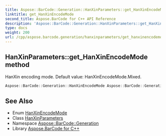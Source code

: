 ```yaml
---
title: Aspose::BarCode::Generation::HanXinParameters::get_HanXinEncodeMode method
linktitle: get_HanXinEncodeMode
second_title: Aspose.BarCode for C++ API Reference
description: 'Aspose::BarCode::Generation::HanXinParameters::get_HanXinEncodeMode method. HanXin encoding mode. Default value: HanXinEncodeMode.Mixed in C++.'
type: docs
weight: 200
url: /cpp/aspose.barcode.generation/hanxinparameters/get_hanxinencodemode/
---
```

## HanXinParameters::get_HanXinEncodeMode method


HanXin encoding mode. Default value: HanXinEncodeMode.Mixed.

```cpp
Aspose::BarCode::Generation::HanXinEncodeMode Aspose::BarCode::Generation::HanXinParameters::get_HanXinEncodeMode() const
```

## See Also

* Enum [HanXinEncodeMode](../../hanxinencodemode/)
* Class [HanXinParameters](../)
* Namespace [Aspose::BarCode::Generation](../../)
* Library [Aspose.BarCode for C++](../../../)
